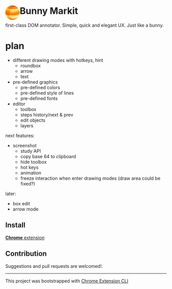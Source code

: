 # <img src="public/icons/icon_48.png" width="45" align="left"> Bunny Markit
first-class DOM annotator. Simple, quick and elegant UX. Just like a bunny.
# plan
- different drawing modes with hotkeys, hint
  - roundbox
  - arrow
  - text
- pre-defined graphics
  - pre-defined colors
  - pre-defined style of lines
  - pre-defined fonts
- editor
  - toolbox
  - steps history/next & prev
  - edit objects
  - layers

next features:
- screenshot
  - study API
  - copy base 64 to clipboard
  - hide toolbox
  - hot keys
  - animation
  - freeze interaction when enter drawing modes (draw area could be fixed?)
  
  
later:
- box edit
- arrow mode
## Install

[**Chrome** extension]() <!-- TODO: Add chrome extension link inside parenthesis -->
## Contribution

Suggestions and pull requests are welcomed!.

---

This project was bootstrapped with [Chrome Extension CLI](https://github.com/dutiyesh/chrome-extension-cli)

